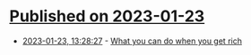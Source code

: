 # [Published on 2023-01-23](index.md)

* [2023-01-23, 13:28:27](https://news.ycombinator.com/item?id=34488475) - [What you can do when you get rich](https://mrsteinberg.com/what-can-you-do-when-you-get-rich/)
